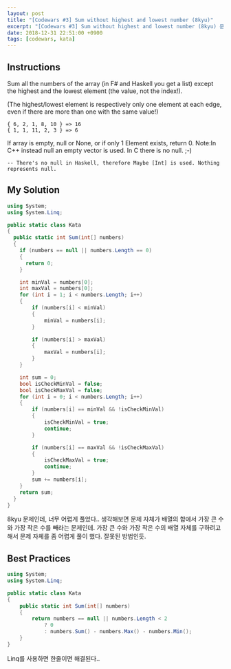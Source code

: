 ```yaml
---
layout: post
title: "[Codewars #3] Sum without highest and lowest number (8kyu)"
excerpt: "[Codewars #3] Sum without highest and lowest number (8kyu) 문제 풀이"
date: 2018-12-31 22:51:00 +0900
tags: [codewars, kata]
---
```


## Instructions

Sum all the numbers of the array (in F# and Haskell you get a list) except the highest and the lowest element (the value, not the index!).

(The highest/lowest element is respectively only one element at each edge, even if there are more than one with the same value!)

```
{ 6, 2, 1, 8, 10 } => 16
{ 1, 1, 11, 2, 3 } => 6
```

If array is empty, null or None, or if only 1 Element exists, return 0.
Note:In C++ instead null an empty vector is used. In C there is no null. ;-) 

```
-- There's no null in Haskell, therefore Maybe [Int] is used. Nothing represents null.
```

## My Solution

```csharp
using System;
using System.Linq;

public static class Kata
{
  public static int Sum(int[] numbers)
  {
    if (numbers == null || numbers.Length == 0)
    {
      return 0;
    }

    int minVal = numbers[0];
    int maxVal = numbers[0];
    for (int i = 1; i < numbers.Length; i++)
    {
        if (numbers[i] < minVal)
        {
            minVal = numbers[i];
        }

        if (numbers[i] > maxVal)
        {
            maxVal = numbers[i];
        }
    }

    int sum = 0;
    bool isCheckMinVal = false;
    bool isCheckMaxVal = false;
    for (int i = 0; i < numbers.Length; i++)
    {
        if (numbers[i] == minVal && !isCheckMinVal)
        {
            isCheckMinVal = true;
            continue;
        }

        if (numbers[i] == maxVal && !isCheckMaxVal)
        {
            isCheckMaxVal = true;
            continue;
        }
        sum += numbers[i];
    }
    return sum;
  }
}
```

8kyu 문제인데, 너무 어렵게 풀었다..
생각해보면 문제 자체가 배열의 합에서 가장 큰 수와 가장 작은 수를 빼라는 문제인데.
가장 큰 수와 가장 작은 수의 배열 자체를 구하려고 해서 문제 자체를 좀 어렵게 풀이 했다.
잘못된 방법인듯.

## Best Practices

```csharp
using System;
using System.Linq;

public static class Kata
{
    public static int Sum(int[] numbers)
    {
        return numbers == null || numbers.Length < 2
            ? 0
            : numbers.Sum() - numbers.Max() - numbers.Min();
    }
}
```

Linq를 사용하면 한줄이면 해결된다..